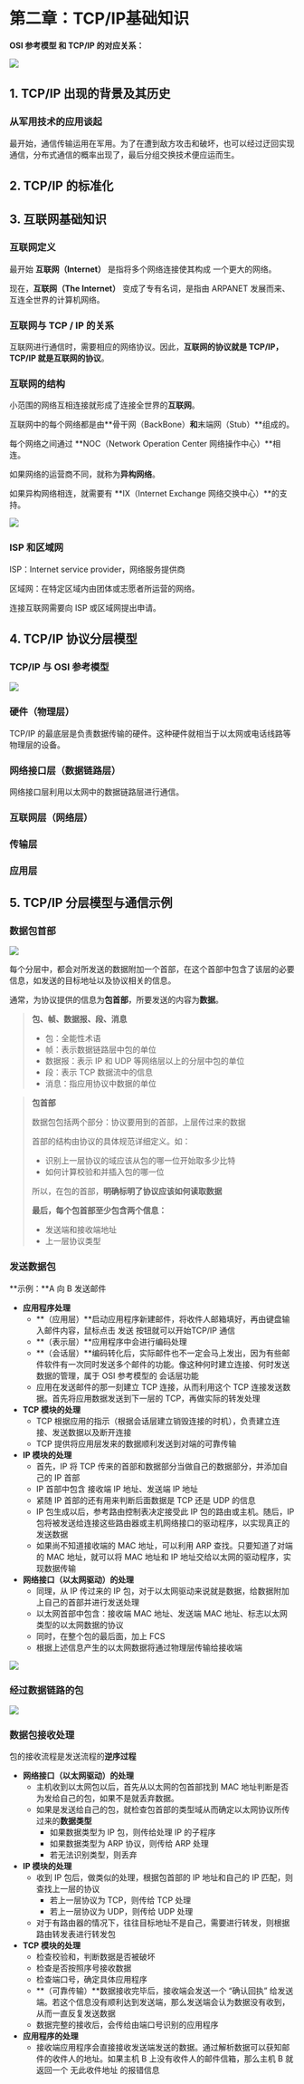 # 第二章：TCP/IP基础知识

**OSI 参考模型 和 TCP/IP 的对应关系：**

![](.gitbook/assets/image%20%2849%29.png)

## 1. TCP/IP 出现的背景及其历史

### 从军用技术的应用谈起

最开始，通信传输运用在军用。为了在遭到敌方攻击和破坏，也可以经过迂回实现通信，分布式通信的概率出现了，最后分组交换技术便应运而生。

## 2. TCP/IP 的标准化

## 3. 互联网基础知识

### 互联网定义

最开始 **互联网（Internet）** 是指将多个网络连接使其构成 一个更大的网络。

现在，**互联网（The Internet）** 变成了专有名词，是指由 ARPANET 发展而来、互连全世界的计算机网络。

### 互联网与 TCP / IP 的关系

互联网进行通信时，需要相应的网络协议。因此，**互联网的协议就是 TCP/IP，TCP/IP 就是互联网的协议**。

### 互联网的结构

小范围的网络互相连接就形成了连接全世界的**互联网**。

互联网中的每个网络都是由**骨干网（BackBone）**和**末端网（Stub）**组成的。

每个网络之间通过 **NOC（Network Operation Center 网络操作中心）**相连。

如果网络的运营商不同，就称为**异构网络**。

如果异构网络相连，就需要有 **IX（Internet Exchange 网络交换中心）**的支持。

![](.gitbook/assets/image%20%2832%29.png)

### ISP 和区域网

ISP：Internet service provider，网络服务提供商

区域网：在特定区域内由团体或志愿者所运营的网络。

连接互联网需要向 ISP 或区域网提出申请。

## 4. TCP/IP 协议分层模型

### TCP/IP 与 OSI 参考模型

![](.gitbook/assets/image%20%2830%29.png)

### 硬件（物理层）

TCP/IP 的最底层是负责数据传输的硬件。这种硬件就相当于以太网或电话线路等物理层的设备。

### 网络接口层（数据链路层）

网络接口层利用以太网中的数据链路层进行通信。

### 互联网层（网络层）

### 传输层

### 应用层

## 5. TCP/IP 分层模型与通信示例

### 数据包首部

![](.gitbook/assets/image%20%2850%29.png)

每个分层中，都会对所发送的数据附加一个首部，在这个首部中包含了该层的必要信息，如发送的目标地址以及协议相关的信息。

通常，为协议提供的信息为**包首部**，所要发送的内容为**数据**。

> **包、帧、数据报、段、消息**
>
> * 包：全能性术语
> * 帧：表示数据链路层中包的单位
> * 数据报：表示 IP 和 UDP 等网络层以上的分层中包的单位
> * 段：表示 TCP 数据流中的信息
> * 消息：指应用协议中数据的单位

> **包首部**
>
> 数据包包括两个部分：协议要用到的首部，上层传过来的数据
>
> 首部的结构由协议的具体规范详细定义。如：
>
> * 识别上一层协议的域应该从包的哪一位开始取多少比特
> * 如何计算校验和并插入包的哪一位
>
> 所以，在包的首部，**明确标明了协议应该如何读取数据**
>
> **最后，每个包首部至少包含两个信息：**
>
> * 发送端和接收端地址
> * 上一层协议类型

### 发送数据包

**示例：**A 向 B 发送邮件

* **应用程序处理**
  * **（应用层）**启动应用程序新建邮件，将收件人邮箱填好，再由键盘输入邮件内容，鼠标点击 发送 按钮就可以开始TCP/IP 通信
  * **（表示层）**应用程序中会进行编码处理
  * **（会话层）**编码转化后，实际邮件也不一定会马上发出，因为有些邮件软件有一次同时发送多个邮件的功能。像这种何时建立连接、何时发送数据的管理，属于 OSI 参考模型的 会话层功能
  * 应用在发送邮件的那一刻建立 TCP 连接，从而利用这个 TCP 连接发送数据。首先将应用数据发送到下一层的 TCP，再做实际的转发处理
* **TCP 模块的处理**
  * TCP 根据应用的指示（根据会话层建立销毁连接的时机），负责建立连接、发送数据以及断开连接
  * TCP 提供将应用层发来的数据顺利发送到对端的可靠传输
* **IP 模块的处理**
  * 首先，IP 将 TCP 传来的首部和数据部分当做自己的数据部分，并添加自己的 IP 首部
  * IP 首部中包含 接收端 IP 地址、发送端 IP 地址
  * 紧随 IP 首部的还有用来判断后面数据是 TCP 还是 UDP 的信息
  * IP 包生成以后，参考路由控制表决定接受此 IP 包的路由或主机。随后，IP 包将被发送给连接这些路由器或主机网络接口的驱动程序，以实现真正的发送数据
  * 如果尚不知道接收端的 MAC 地址，可以利用 ARP 查找。只要知道了对端的 MAC 地址，就可以将 MAC 地址和 IP 地址交给以太网的驱动程序，实现数据传输
* **网络接口（以太网驱动）的处理**
  * 同理，从 IP 传过来的 IP 包，对于以太网驱动来说就是数据，给数据附加上自己的首部并进行发送处理
  * 以太网首部中包含：接收端 MAC 地址、发送端 MAC 地址、标志以太网类型的以太网数据的协议
  * 同时，在整个包的最后面，加上 FCS
  * 根据上述信息产生的以太网数据将通过物理层传输给接收端

![](.gitbook/assets/image%20%2837%29.png)

### 经过数据链路的包

![](.gitbook/assets/image%20%2844%29.png)

### 数据包接收处理

包的接收流程是发送流程的**逆序过程**

* **网络接口（以太网驱动）的处理**
  * 主机收到以太网包以后，首先从以太网的包首部找到 MAC 地址判断是否为发给自己的包，如果不是就丢弃数据。
  * 如果是发送给自己的包，就检查包首部的类型域从而确定以太网协议所传过来的**数据类型**
    * 如果数据类型为 IP 包，则传给处理 IP 的子程序
    * 如果数据类型为 ARP 协议，则传给 ARP 处理
    * 若无法识别类型，则丢弃
* **IP 模块的处理**
  * 收到 IP 包后，做类似的处理，根据包首部的 IP 地址和自己的 IP 匹配，则查找上一层的协议
    * 若上一层协议为 TCP，则传给 TCP 处理
    * 若上一层协议为 UDP，则传给 UDP 处理
  * 对于有路由器的情况下，往往目标地址不是自己，需要进行转发，则根据路由转发表进行转发包
* **TCP 模块的处理**
  * 检查校验和，判断数据是否被破坏
  * 检查是否按照序号接收数据
  * 检查端口号，确定具体应用程序
  * **（可靠传输）**数据接收完毕后，接收端会发送一个 “确认回执” 给发送端。若这个信息没有顺利达到发送端，那么发送端会认为数据没有收到，从而一直反复发送数据
  * 数据完整的接收后，会传给由端口号识别的应用程序
* **应用程序的处理**
  * 接收端应用程序会直接接收发送端发送的数据。通过解析数据可以获知邮件的收件人的地址。如果主机 B 上没有收件人的邮件信箱，那么主机 B 就返回一个 无此收件地址 的报错信息

